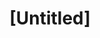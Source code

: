 ---
pid: LLG191
title: "[Untitled]"
location_transcription: 
zipcode: 
outside_phl: 
neighborhood: 
age: 
age_range: 
instagram: 
image_file_name: LLG_191.jpg
proposal_transcription: Made to look like trees
topic: Environment
topic_summary: '0'
type: Other No Form
keywords_other: Trees, Hands, Hold Hands
credit: 
image_labels: 
twitter: 
facebook: 
permalink: "/monuments/llg191/"
layout: item-page
---